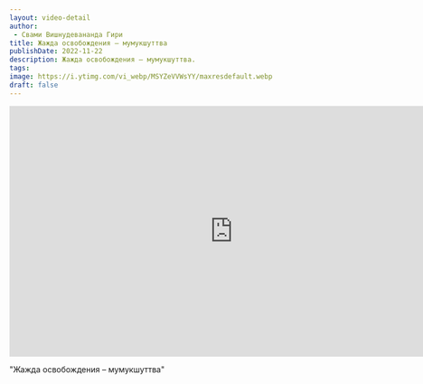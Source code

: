 ```yaml
---
layout: video-detail
author:
 - Свами Вишнудевананда Гири
title: Жажда освобождения – мумукшуттва
publishDate: 2022-11-22
description: Жажда освобождения – мумукшуттва. 
tags: 
image: https://i.ytimg.com/vi_webp/MSYZeVVWsYY/maxresdefault.webp
draft: false
---
```


<iframe width="790" height="444" src="https://www.youtube.com/embed/MSYZeVVWsYY" frameborder="0" allowfullscreen=""></iframe> 

  "Жажда освобождения – мумукшуттва"

  

 
